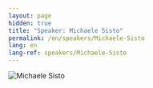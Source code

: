 ```yaml
---
layout: page
hidden: true
title: "Speaker: Michaele Sisto"
permalink: /en/speakers/Michaele-Sisto
lang: en
lang-ref: speakers/Michaele-Sisto
---
```


![Michaele Sisto](/assets/speakers/Michaele-Sisto.jpg)